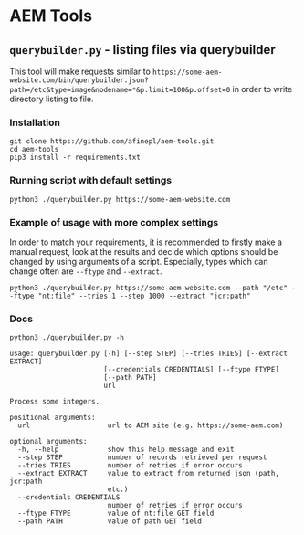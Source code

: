 # AEM Tools

## `querybuilder.py` - listing files via querybuilder

This tool will make requests similar to `https://some-aem-website.com/bin/querybuilder.json?path=/etc&type=image&nodename=*&p.limit=100&p.offset=0` in order to write directory listing to file. 

### Installation
```
git clone https://github.com/afinepl/aem-tools.git
cd aem-tools
pip3 install -r requirements.txt
```

### Running script with default settings 
```
python3 ./querybuilder.py https://some-aem-website.com
```

### Example of usage with more complex settings

In order to match your requirements, it is recommended to firstly make a manual request, look at the results and decide which options should be changed by using arguments of a script. Especially, types which can change often are `--ftype` and `--extract`. 

```
python3 ./querybuilder.py https://some-aem-website.com --path "/etc" --ftype "nt:file" --tries 1 --step 1000 --extract "jcr:path"
```

### Docs
```
python3 ./querybuilder.py -h

usage: querybuilder.py [-h] [--step STEP] [--tries TRIES] [--extract EXTRACT]
                       [--credentials CREDENTIALS] [--ftype FTYPE]
                       [--path PATH]
                       url

Process some integers.

positional arguments:
  url                   url to AEM site (e.g. https://some-aem.com)

optional arguments:
  -h, --help            show this help message and exit
  --step STEP           number of records retrieved per request
  --tries TRIES         number of retries if error occurs
  --extract EXTRACT     value to extract from returned json (path, jcr:path
                        etc.)
  --credentials CREDENTIALS
                        number of retries if error occurs
  --ftype FTYPE         value of nt:file GET field
  --path PATH           value of path GET field
```
